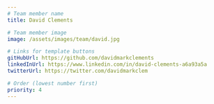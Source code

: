 ```yaml
---
# Team member name
title: David Clements

# Team member image
image: /assets/images/team/david.jpg

# Links for template buttons
gitHubUrl: https://github.com/davidmarkclements
linkedInUrl: https://www.linkedin.com/in/david-clements-a6a93a5a
twitterUrl: https://twitter.com/davidmarkclem

# Order (lowest number first)
priority: 4
---
```

